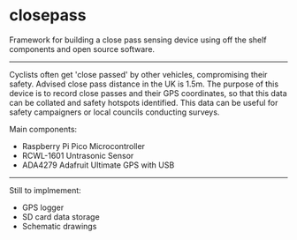 # closepass

Framework for building a close pass sensing device using off the shelf components and open source software.

----

Cyclists often get 'close passed' by other vehicles, compromising their safety. Advised close pass distance in the UK is 1.5m. The purpose of this device is to record close passes and their GPS coordinates, so that this data can be collated and safety hotspots identified. This data can be useful for safety campaigners or local councils conducting surveys.

Main components:

* Raspberry Pi Pico Microcontroller
* RCWL-1601 Untrasonic Sensor
* ADA4279 Adafruit Ultimate GPS with USB

----

Still to implmement:
* GPS logger
* SD card data storage
* Schematic drawings
